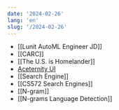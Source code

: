 ```yaml
---
date: '2024-02-26'
lang: 'en'
slug: '/2024-02-26'
---
```


- [[Lunit AutoML Engineer JD]]
- [[CARC]]
- [[The U.S. is Homelander]]
- [Aceternity UI](https://ui.aceternity.com/)
- [[Search Engine]]
- [[CS572 Search Engines]]
- [[N-gram]]
- [[N-grams Language Detection]]
